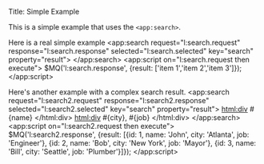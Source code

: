 Title: Simple Example

This is a simple example that uses the `<app:search>`.
	
Here is a real simple example
	<app:search request="l:search.request" response="l:search.response" selected="l:search.selected" key="search" property="result">
	</app:search>
	<app:script on="l:search.request then execute">
		$MQ('l:search.response', {result: ['item 1','item 2','item 3']});
	</app:script>
	

Here's another example with a complex search result.
	<app:search request="l:search2.request" response="l:search2.response" selected="l:search2.selected" key="search" property="result">
		<html:div>
			#{name}
		</html:div>
		<html:div>
			#{city}, #{job}
		</html:div>
	</app:search>
	<app:script on="l:search2.request then execute">
		$MQ('l:search2.response', {result: [{id: 1, name: 'John', city: 'Atlanta', job: 'Engineer'}, {id: 2, name: 'Bob', city: 'New York', job: 'Mayor'}, {id: 3, name: 'Bill', city: 'Seattle', job: 'Plumber'}]});
	</app:script>
	<div style="border:1px solid #ccc;background-color:#f6f6f6;padding:10px;margin-top:10px;display:none" on="l:search2.selected then effect[appear] or l:search2.request then effect[fade]">
		You've selected an item with id <span on="l:search2.selected then value[value]"></span>.
	</div>